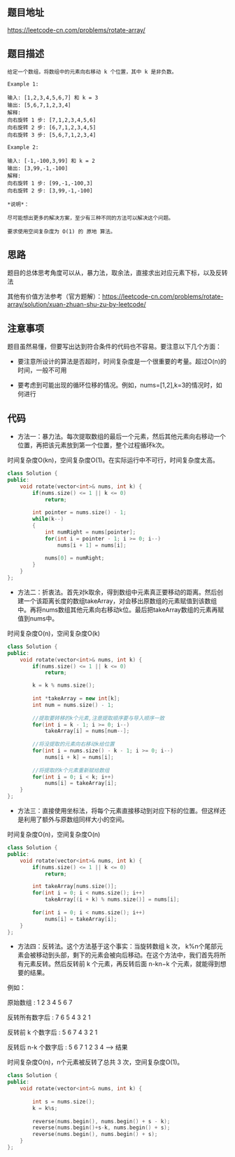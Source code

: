 ## 题目地址
https://leetcode-cn.com/problems/rotate-array/


## 题目描述
```
给定一个数组，将数组中的元素向右移动 k 个位置，其中 k 是非负数。

Example 1:

输入: [1,2,3,4,5,6,7] 和 k = 3
输出: [5,6,7,1,2,3,4]
解释:
向右旋转 1 步: [7,1,2,3,4,5,6]
向右旋转 2 步: [6,7,1,2,3,4,5]
向右旋转 3 步: [5,6,7,1,2,3,4]

Example 2:

输入: [-1,-100,3,99] 和 k = 2
输出: [3,99,-1,-100]
解释: 
向右旋转 1 步: [99,-1,-100,3]
向右旋转 2 步: [3,99,-1,-100]

*说明*：

尽可能想出更多的解决方案，至少有三种不同的方法可以解决这个问题。

要求使用空间复杂度为 O(1) 的 原地 算法。
```

## 思路

题目的总体思考角度可以从，暴力法，取余法，直接求出对应元素下标，以及反转法

其他有价值方法参考（官方题解）：https://leetcode-cn.com/problems/rotate-array/solution/xuan-zhuan-shu-zu-by-leetcode/

## 注意事项
题目虽然易懂，但要写出达到符合条件的代码也不容易。要注意以下几个方面：

- 要注意所设计的算法是否超时，时间复杂度是一个很重要的考量。超过O(n)的时间，一般不可用

- 要考虑到可能出现的循环位移的情况。例如，nums=[1,2],k=3的情况时，如何进行


## 代码

- 方法一：暴力法。每次提取数组的最后一个元素，然后其他元素向右移动一个位置，再把该元素放到第一个位置，整个过程循环k次。

时间复杂度O(kn)，空间复杂度O(1)。在实际运行中不可行，时间复杂度太高。

```c++
class Solution {
public:
    void rotate(vector<int>& nums, int k) {
        if(nums.size() <= 1 || k <= 0)
            return;
        
        int pointer = nums.size() - 1;
        while(k--)
        {
            int numRight = nums[pointer];
            for(int i = pointer - 1; i >= 0; i--)
                nums[i + 1] = nums[i];
            
            nums[0] = numRight;
        }
    }
};
```
- 方法二：折衷法。首先对k取余，得到数组中元素真正要移动的距离。然后创建一个该距离长度的数组takeArray，对会移出原数组的元素赋值到该数组中。再将nums数组其他元素向右移动k位。最后把takeArray数组的元素再赋值到nums中。

时间复杂度O(n)，空间复杂度O(k)
```c++
class Solution {
public:
    void rotate(vector<int>& nums, int k) {
        if(nums.size() <= 1 || k <= 0)
            return;

        k = k % nums.size();
        
        int *takeArray = new int[k];
        int num = nums.size() - 1;
        
        //提取要转移的k个元素,注意提取顺序要与导入顺序一致
        for(int i = k - 1; i >= 0; i--)
            takeArray[i] = nums[num--];
        
        //将没提取的元素向右移动k给位置
        for(int i = nums.size() - k - 1; i >= 0; i--)
            nums[i + k] = nums[i];
        
        //将提取的k个元素重新赋给数组
        for(int i = 0; i < k; i++)
            nums[i] = takeArray[i];
    }
};
```

- 方法三：直接使用坐标法，将每个元素直接移动到对应下标的位置。但这样还是利用了额外与原数组同样大小的空间。

时间复杂度O(n)，空间复杂度O(n)
```c++
class Solution {
public:
    void rotate(vector<int>& nums, int k) {
        if(nums.size() <= 1 || k <= 0)
            return;

        int takeArray[nums.size()];
        for(int i = 0; i < nums.size(); i++)
            takeArray[(i + k) % nums.size()] = nums[i];
        
        for(int i = 0; i < nums.size(); i++)
            nums[i] = takeArray[i];
    }
};
```

- 方法四：反转法。这个方法基于这个事实：当旋转数组 k 次， k%n个尾部元素会被移动到头部，剩下的元素会被向后移动。在这个方法中，我们首先将所有元素反转。然后反转前 k 个元素，再反转后面 n-kn−k 个元素，就能得到想要的结果。

例如：

原始数组                  : 1 2 3 4 5 6 7

反转所有数字后             : 7 6 5 4 3 2 1

反转前 k 个数字后          : 5 6 7 4 3 2 1

反转后 n-k 个数字后        : 5 6 7 1 2 3 4 --> 结果

时间复杂度O(n)，n个元素被反转了总共 3 次，空间复杂度O(1)。
```c++
class Solution {
public:
    void rotate(vector<int>& nums, int k) {
 
        int s = nums.size();
        k = k%s;
 
        reverse(nums.begin(), nums.begin() + s - k);
        reverse(nums.begin()+s-k, nums.begin() + s);
        reverse(nums.begin(), nums.begin() + s);
    }
};
```
